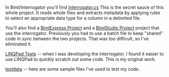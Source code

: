 
In Biml/Interrogator you'll find [Interrogator.cs](https://github.com/shannonlowder/Biml/tree/master/Interrogator/Interrogator.cs)  This is the secret sauce of this whole project. It reads whole files and extracts metadata by applying rules to select an appropriate data type for a column in a delimited file.

You'll also find a [BimlExpress Project](https://github.com/shannonlowder/Biml/tree/master/Interrogator/BimlExpress%20Project) and a [BimlStudio Project](https://github.com/shannonlowder/Biml/tree/master/Interrogator/BimlStudio%20Project) project that use the interrogator.  Previously you had to use a batch file to keep "shared" code in sync between the two projects.  That was too difficult, so I've eliminated it. 

[LINQPad Tests](https://github.com/shannonlowder/Biml/tree/master/Interrogator/LINQPad%20Tests) -- when I was developing the interrogator, I found it easier to use LINQPad to quickly scratch out some code.  This is my original work.

[testdata](https://github.com/shannonlowder/Biml/tree/master/Interrogator/testdata) -- here are some sample files I've used to test my code.
